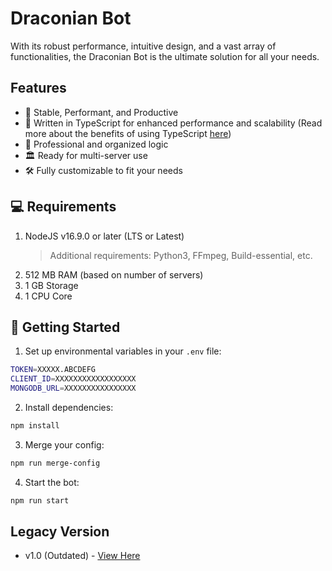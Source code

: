 # Draconian Bot

With its robust performance, intuitive design, and a vast array of functionalities, the Draconian Bot is the ultimate solution for all your needs.

## Features

- 💪 Stable, Performant, and Productive
- 🧰 Written in TypeScript for enhanced performance and scalability
  (Read more about the benefits of using TypeScript [here](https://medium.com/swlh/the-major-benefits-of-using-typescript-aa8553f5e2ed))
- 🧠 Professional and organized logic
- 🏛️ Ready for multi-server use
- 🛠️ Fully customizable to fit your needs

## 💻 Requirements

1. NodeJS v16.9.0 or later (LTS or Latest)
   > Additional requirements: Python3, FFmpeg, Build-essential, etc.
2. 512 MB RAM (based on number of servers)
3. 1 GB Storage
4. 1 CPU Core

## 🚀 Getting Started

1. Set up environmental variables in your `.env` file:

```bash
TOKEN=XXXXX.ABCDEFG
CLIENT_ID=XXXXXXXXXXXXXXXXXX
MONGODB_URL=XXXXXXXXXXXXXXXX
```

2. Install dependencies:

```bash
npm install
```

3. Merge your config:

```bash
npm run merge-config
```

4. Start the bot:

```bash
npm run start
```

## Legacy Version

- v1.0 (Outdated) - [View Here](https://github.com/RealKoolisw/DraconianBot/tree/v1.0-deprecated)

